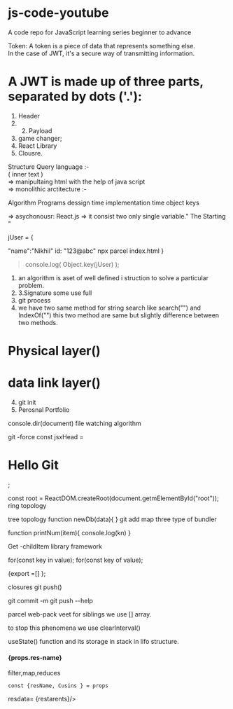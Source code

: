 # js-code-youtube
A code repo for JavaScript learning series beginner to advance

Token: A token is a piece of data that represents something else.   
In the case of JWT, it's a secure way of transmitting information.     
          
# A JWT is made up of three parts, separated by dots ('.'):                           
                                             
 1. Header                                                                                       
 2. 2. Payload                                                                                                                         
 3. game changer;                                                                                                                                      
 3. React Library                                                                                                                                    
 4. Clousre.                                                                                                   
                                                                       
Structure Query language :- <componenet/>                                        
   ( inner text )                  
=> manipultaing html with the help of java script          
=> monolithic arctitecture :-       
  
Algorithm                  Programs
dessign time               implementation time
object                     keys

=> asychonousr: React.js
=> it consist two only single variable." The Starting "

jUser = {

 "name":"Nikhil"
  id: "123@abc"
  npx parcel index.html
}

> console.log( Object.key(jUser) );

1. an algorithm is aset of well defined i struction to solve a particular problem.
3. 3.Signature some use full
2. git process
3. we have two same method for string search like search("") and IndexOf("") this two method are same but slightly difference between two methods.

# Physical layer()
# data link layer()

4. git init
5. Perosnal Portfolio

console.dir(document)
file watching algorithm

git -force
const jsxHead = <h1> Hello Git</h1>;

const root = ReactDOM.createRoot(document.getmElementById("root"));
ring topology

tree topology
function newDb(data){
}
git add
map
three type of bundler

function printNum(item){
console.log(kn)
}

Get -childItem
library 
framework

for(const key in value);
for(const key of value);

{export =[]
  };
  
closures
git push()

git commit -m
git push --help

parcel    web-pack  veet
for siblings we use [] array.

to stop this phenomena we use clearInterval()

useState()
function and its storage in stack in lifo structure. 


<h4>{props.res-name}</h4>
<Restaurent res-name=""
    cusins =""/>
</Title>


filter,map,reduces

    const {resName, Cusins } = props
<Title></Title>

resdata= {restarents}/>

<Title/>

const arr = ()=> {
return <h1> Array structure<h1/>
}

parcel is pacakage manager. 
  
function
bigint

there is so many keyboard events but we mainly use 3:
1. key down
2. key up
3. key press

code =""
key =""
keycode =

jsx is convert code in reactcreaetelement. then it convert into js then html.

Array:
const numbers = [1, 2, 3, 4];
array's are mutable and strings are immutable.

string are immutables.
numbers.length // 4

case "yellow":

for starting a project any where firstly we find a script.

# git repo.
1. git is one type of tool to version control system.
2. github is one type of website same as git.

# network
A computer network is a collection of interconnected computers and other devices that communicate with each other to share resources and information.
These networks can vary in size, complexity, and function, ranging from small home networks to vast global networks like the Internet.

# Network Protocols
Protocols are the rules that define how data is transmitted and received over a network. Some common protocols include:

sana{

}
git config.
<script crossorigin src="..."></script>

function printWarning(level, format, args) {
    // When changing this logic, you might want to also
    // update consoleWithStackDev.www.js as well.
    {
      var ReactDebugCurrentFrame = ReactSharedInternals.ReactDebugCurrentFrame;
      var stack = ReactDebugCurrentFrame.getStackAddendum();

      if (stack !== '') {
        format += '%s';
        args = args.concat([stack]);
      } // eslint-disable-next-line react-internal/safe-string-coercion

# function warnNoop(publicInstance, callerName) {
    {
       var _constructor = publicInstance.constructor;
       var componentName = _constructor && (_constructor.displayName || _constructor.name) || 'ReactClass';
       var warningKey = componentName + "." + callerName;

      if (didWarnStateUpdateForUnmountedComponent[warningKey]) {
        return;
      }
(function (global, factory) {
   typeof exports === 'object' && typeof module !== 'undefined' ? factory(exports, require('react')) :
   typeof define === 'function' && define.amd ? define(['exports', 'react'], factory) :
   (global = global || self, factory(global.ReactDOM = {}, global.React));
}(this, (function (exports, React) { 'use strict';

